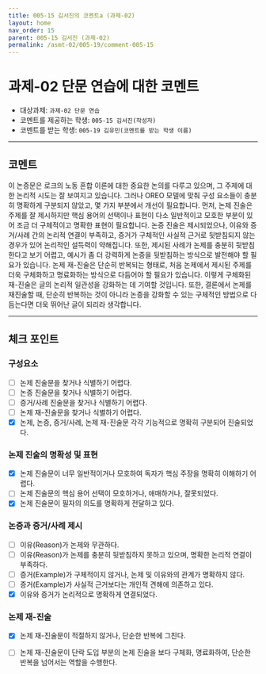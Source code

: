 ```yaml
---
title: 005-15 김서진의 코멘트a (과제-02) 
layout: home
nav_order: 15
parent: 005-15 김서진 (과제-02)
permalink: /asmt-02/005-19/comment-005-15
---
```


# 과제-02 단문 연습에 대한 코멘트

- 대상과제: `과제-02 단문 연습`
- 코멘트를 제공하는 학생: `005-15 김서진(작성자)` 
- 코멘트를 받는 학생: `005-19 김유민(코멘트를 받는 학생 이름)` 

---

## 코멘트

이 논증문은 로크의 노동 혼합 이론에 대한 중요한 논의를 다루고 있으며, 그 주제에 대한 논리적 시도는 잘 보여지고 있습니다. 그러나 OREO 모델에 맞춰 구성 요소들이 충분히 명확하게 구분되지 않았고, 몇 가지 부분에서 개선이 필요합니다.
먼저, 논제 진술은 주제를 잘 제시하지만 핵심 용어의 선택이나 표현이 다소 일반적이고 모호한 부분이 있어 조금 더 구체적이고 명확한 표현이 필요합니다. 논증 진술은 제시되었으나, 이유와 증거/사례 간의 논리적 연결이 부족하고, 증거가 구체적인 사실적 근거로 뒷받침되지 않는 경우가 있어 논리적인 설득력이 약해집니다. 또한, 제시된 사례가 논제를 충분히 뒷받침한다고 보기 어렵고, 예시가 좀 더 강력하게 논증을 뒷받침하는 방식으로 발전해야 할 필요가 있습니다.
논제 재-진술은 단순히 반복되는 형태로, 처음 논제에서 제시된 주제를 더욱 구체화하고 명료화하는 방식으로 다듬어야 할 필요가 있습니다. 이렇게 구체화된 재-진술은 글의 논리적 일관성을 강화하는 데 기여할 것입니다. 또한, 결론에서 논제를 재진술할 때, 단순히 반복하는 것이 아니라 논증을 강화할 수 있는 구체적인 방법으로 다듬는다면 더욱 뛰어난 글이 되리라 생각합니다.

---

## 체크 포인트

### **구성요소**
- [ ] 논제 진술문을 찾거나 식별하기 어렵다.
- [ ] 논증 진술문을 찾거나 식별하기 어렵다.
- [ ] 증거/사례 진술문을 찾거나 식별하기 어렵다.
- [ ] 논제 재-진술문을 찾거나 식별하기 어렵다.
- [x] 논제, 논증, 증거/사례, 논제 재-진술문 각각 기능적으로 명확히 구분되어 진술되었다.

### **논제 진술의 명확성 및 표현**  
- [x] 논제 진술문이 너무 일반적이거나 모호하여 독자가 핵심 주장을 명확히 이해하기 어렵다.  
- [ ] 논제 진술문의 핵심 용어 선택이 모호하거나, 애매하거나, 잘못되었다.  
- [x] 논제 진술문이 필자의 의도를 명확하게 전달하고 있다.  

### **논증과 증거/사례 제시**  
- [ ] 이유(Reason)가 논제와 무관하다.
- [ ] 이유(Reason)가 논제를 충분히 뒷받침하지 못하고 있으며, 명확한 논리적 연결이 부족하다.  
- [ ] 증거(Example)가 구체적이지 않거나, 논제 및 이유와의 관계가 명확하지 않다. 
- [ ] 증거(Example)가 사실적 근거보다는 개인적 견해에 의존하고 있다.  
- [x] 이유와 증거가 논리적으로 명확하게 연결되었다.  

### **논제 재-진술**  
- [x] 논제 재-진술문이 적절하지 않거나, 단순한 반복에 그친다.   
- [ ] 논제 재-진술문이 단락 도입 부분의 논제 진술을 보다 구체화, 명료화하여, 단순한 반복을 넘어서는 역할을 수행한다.  

